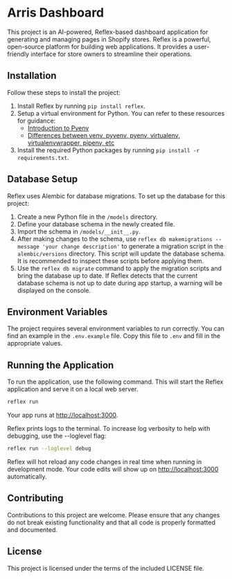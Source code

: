 # Arris Dashboard

This project is an AI-powered, Reflex-based dashboard application for generating and managing pages in Shopify stores. Reflex is a powerful, open-source platform for building web applications. It provides a user-friendly interface for store owners to streamline their operations.

## Installation

Follow these steps to install the project:

1. Install Reflex by running `pip install reflex`.
2. Setup a virtual environment for Python. You can refer to these resources for guidance:
   - [Introduction to Pyenv](https://realpython.com/intro-to-pyenv/)
   - [Differences between venv, pyvenv, pyenv, virtualenv, virtualenvwrapper, pipenv, etc](https://stackoverflow.com/questions/41573587/what-is-the-difference-between-venv-pyvenv-pyenv-virtualenv-virtualenvwrappe)
3. Install the required Python packages by running `pip install -r requirements.txt`.

## Database Setup

Reflex uses Alembic for database migrations. To set up the database for this project:

1. Create a new Python file in the `/models` directory.
2. Define your database schema in the newly created file.
3. Import the schema in `/models/__init__.py`.
4. After making changes to the schema, use `reflex db makemigrations --message 'your change description'` to generate a migration script in the `alembic/versions` directory. This script will update the database schema. It is recommended to inspect these scripts before applying them.
5. Use the `reflex db migrate` command to apply the migration scripts and bring the database up to date. If Reflex detects that the current database schema is not up to date during app startup, a warning will be displayed on the console.

## Environment Variables

The project requires several environment variables to run correctly. You can find an example in the `.env.example` file. Copy this file to `.env` and fill in the appropriate values.

## Running the Application

To run the application, use the following command. This will start the Reflex application and serve it on a local web server.

```bash
reflex run
```

Your app runs at <http://localhost:3000>.

Reflex prints logs to the terminal. To increase log verbosity to help with debugging, use the --loglevel flag:

```bash
reflex run --loglevel debug
```

Reflex will hot reload any code changes in real time when running in development mode. Your code edits will show up on <http://localhost:3000> automatically.

## Contributing

Contributions to this project are welcome. Please ensure that any changes do not break existing functionality and that all code is properly formatted and documented.

## License

This project is licensed under the terms of the included LICENSE file.
